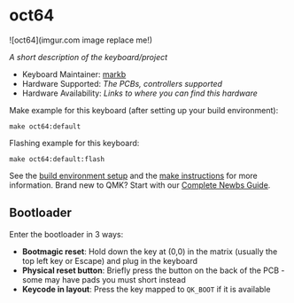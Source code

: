 # oct64

![oct64](imgur.com image replace me!)

*A short description of the keyboard/project*

* Keyboard Maintainer: [markb](https://github.com/Med116)
* Hardware Supported: *The PCBs, controllers supported*
* Hardware Availability: *Links to where you can find this hardware*

Make example for this keyboard (after setting up your build environment):

    make oct64:default

Flashing example for this keyboard:

    make oct64:default:flash

See the [build environment setup](https://docs.qmk.fm/#/getting_started_build_tools) and the [make instructions](https://docs.qmk.fm/#/getting_started_make_guide) for more information. Brand new to QMK? Start with our [Complete Newbs Guide](https://docs.qmk.fm/#/newbs).

## Bootloader

Enter the bootloader in 3 ways:

* **Bootmagic reset**: Hold down the key at (0,0) in the matrix (usually the top left key or Escape) and plug in the keyboard
* **Physical reset button**: Briefly press the button on the back of the PCB - some may have pads you must short instead
* **Keycode in layout**: Press the key mapped to `QK_BOOT` if it is available
